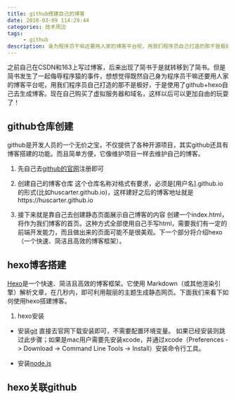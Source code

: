 ```yaml
---
title: github搭建自己的博客
date: 2018-03-09 114:29:44
categories: 技术周边
tags:
     - github
description: 身为程序员干嘛还要用人家的博客平台呢，用我们程序员自己打造的那不是极好
---
```


之前自己在CSDN和163上写过博客，后来出现了简书于是就转移到了简书。但是简书发生了一起侮辱程序猿的事件，想想觉得既然自己身为程序员干嘛还要用人家的博客平台呢，用我们程序员自己打造的那不是极好，于是使用了github+hexo自己去生成博客。现在自己购买了虚拟服务器和域名，这样以后可以更加自由的玩耍了！

## github仓库创建
github是开发人员的一个无价之宝，不仅提供了各种开源项目，其实github还具有博客搭建的功能。而且简单方便，它像维护项目一样去维护自己的博客。

1. 先自己去[github的官网](https://www.github.com)注册即可

2. 创建自己的博客仓库
这个仓库名称对格式有要求，必须是[用户名].github.io的形式(比如huscarter.github.io)，这样建好之后的博客地址就是https://huscarter.github.io

3. 接下来就是靠自己去创建静态页面展示自己博客的内容
创建一个index.html，将作为我们博客的首页。这种方式全部使用自己手写html，需要我们有一定的前端开发能力，而且做出来的页面可能不是很美观。下一个部分将介绍hexo（一个快速、简洁且高效的博客框架）。

## hexo博客搭建
[Hexo](https://hexo.io/)是一个快速、简洁且高效的博客框架。它使用 Markdown（或其他渲染引擎）解析文章，在几秒内，即可利用靓丽的主题生成静态网页。下面我们来看下如何使用hexo搭建博客。

1. hexo安装

- 安装[git](https://git-scm.com/)
直接去官网下载安装即可，不需要配置环境变量。
如果已经安装则跳过此步骤；如果是mac用户需要先安装xcode，并通过xcode（Preferences -> Download -> Command Line Tools -> Install）安装命令行工具。

- 安装[node.js](https://nodejs.org/en/)


## hexo关联github

